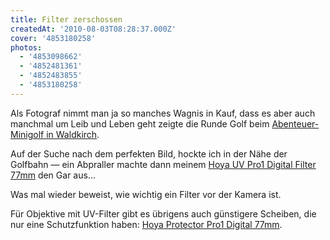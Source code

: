 ```yaml
---
title: Filter zerschossen
createdAt: '2010-08-03T08:28:37.000Z'
cover: '4853180258'
photos:
  - '4853098662'
  - '4852481361'
  - '4852483855'
  - '4853180258'
---
```


Als Fotograf nimmt man ja so manches Wagnis in Kauf, dass es aber auch manchmal um Leib und Leben geht zeigte die Runde Golf beim [Abenteuer-Minigolf in Waldkirch](http://www.stadt-waldkirch.de/servlet/PB/menu/1553043/index.html#Abenteuerminigolf).

Auf der Suche nach dem perfekten Bild, hockte ich in der Nähe der Golfbahn — ein Abpraller machte dann meinem [Hoya UV Pro1 Digital Filter 77mm](http://amzn.to/cOlhgf) den Gar aus...

Was mal wieder beweist, wie wichtig ein Filter vor der Kamera ist.

Für Objektive mit UV-Filter gibt es übrigens auch günstigere Scheiben, die nur eine Schutzfunktion haben: [Hoya Protector Pro1 Digital 77mm](http://amzn.to/ad5NEe).